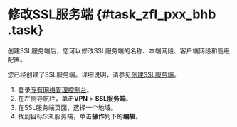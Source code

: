 # 修改SSL服务端 {#task_zfl_pxx_bhb .task}

创建SSL服务端后，您可以修改SSL服务端的名称、本端网段、客户端网段和高级配置。

您已经创建了SSL服务端。详细说明，请参见[创建SSL服务端](intl.zh-CN/用户指南/配置SSL-VPN/管理SSL服务端/创建SSL服务端.md#)。

1.  登录[专有网络管理控制台](https://vpcnext.console.aliyun.com/nat/)。 
2.  在左侧导航栏，单击**VPN** \> **SSL服务端**。 
3.  在SSL服务端页面，选择一个地域。 
4.  找到目标SSL服务端，单击**操作**列下的**编辑**。 

